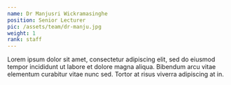```yaml
---
name: Dr Manjusri Wickramasinghe
position: Senior Lecturer
pic: /assets/team/dr-manju.jpg
weight: 1
rank: staff
---
```


Lorem ipsum dolor sit amet, consectetur adipiscing elit, sed do eiusmod tempor incididunt ut labore et dolore magna aliqua. Bibendum arcu vitae elementum curabitur vitae nunc sed. Tortor at risus viverra adipiscing at in.